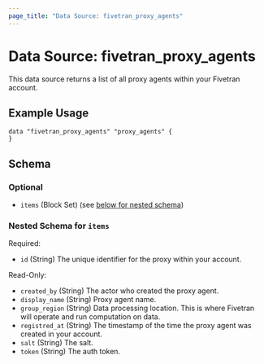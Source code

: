 ```yaml
---
page_title: "Data Source: fivetran_proxy_agents"
---
```


# Data Source: fivetran_proxy_agents

This data source returns a list of all proxy agents within your Fivetran account.

## Example Usage

```hcl
data "fivetran_proxy_agents" "proxy_agents" {
}
```

<!-- schema generated by tfplugindocs -->
## Schema

### Optional

- `items` (Block Set) (see [below for nested schema](#nestedblock--items))

<a id="nestedblock--items"></a>
### Nested Schema for `items`

Required:

- `id` (String) The unique identifier for the proxy within your account.

Read-Only:

- `created_by` (String) The actor who created the proxy agent.
- `display_name` (String) Proxy agent name.
- `group_region` (String) Data processing location. This is where Fivetran will operate and run computation on data.
- `registred_at` (String) The timestamp of the time the proxy agent was created in your account.
- `salt` (String) The salt.
- `token` (String) The auth token.